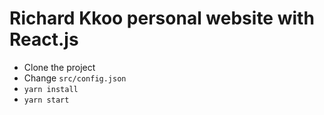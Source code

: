 # Richard Kkoo personal website with React.js



- Clone the project
- Change `src/config.json`
- `yarn install`
- `yarn start`
